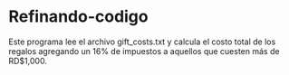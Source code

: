 # Refinando-codigo
Este programa lee el archivo gift_costs.txt y calcula el costo total de los regalos agregando un 16% de impuestos a aquellos que cuesten más de RD$1,000.

